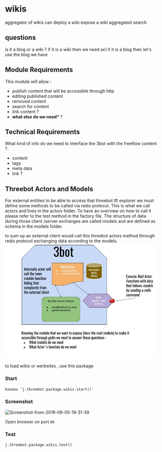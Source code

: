 # wikis

aggregator of wikis
can deploy a wiki
expose a wiki
aggregated search

## questions

is it a blog or a wiki ? if it is a wiki then we need acl
if it is a blog then let's use the blog we have

## Module Requirements

This module will allow :

- publish content that will be accessible through http
- editing published content
- removed content
- search for content
- link content ?
- **what else do we need\*** ?

## Technical Requirements

What kind of info do we need to interface the 3bot with the freeflow content ?.

- content
- tags
- meta data
- link ?

## Threebot Actors and Models

For external entities to be able to access that threebot tft explorer we must define some methods to be called via redis protocol.
This is what we call actors and lives in the actors folder. To have an overview on how to call it please refer to the test method in the factory file.
The structure of data during those client /server exchanges are called models and are defined as schema in the models folder.

to sum up an external client would call this threebot actors method through redis protocol exchanging data according to the models.
![3Bot module example with mail module](../doc/images/3bot_actors_models.jpg)

to load wikis or werbsites , use this package


### Start

```kosmos 'j.threebot.package.wikis.start()'```

### Screenshot

<img src="https://i.ibb.co/K5WGBfz/Screenshot-from-2019-09-05-19-31-39.png" alt="Screenshot-from-2019-09-05-19-31-39" border="0">

Open browser on port `80`

### Test

```
j.threebot.package.wikis.test()
```
